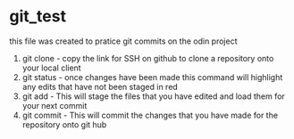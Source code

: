 # git_test

this file was created to pratice git commits on the odin project
1. git clone - copy the link for SSH on github to clone a repository onto your local client
2. git status - once changes have been made this command will highlight any edits that have not been staged in red
3. git add - This will stage the files that you have edited and load them for your next commit
4. git commit - This will commit the changes that you have made for the repository onto git hub
